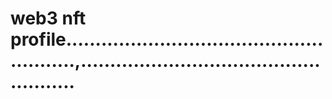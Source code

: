 # web3 nft profile.......................................................,....................................................
